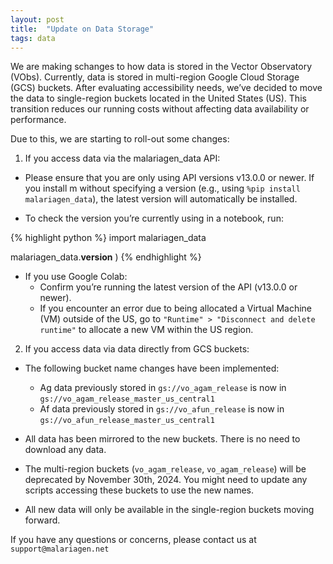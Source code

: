 ```yaml
---
layout: post
title:  "Update on Data Storage"
tags: data
---
```


We are making schanges to how data is stored in the Vector Observatory (VObs).
Currently, data is stored in multi-region Google Cloud Storage (GCS) buckets. After evaluating accessibility needs, we’ve decided to move the data to single-region buckets located in the United States (US). This transition reduces our running costs without affecting data availability or performance.

Due to this, we are starting to roll-out some changes:

1. If you access data via the malariagen_data API:
  - Please ensure that you are only using API versions v13.0.0 or newer. If you install m without specifying a version (e.g., using `%pip install malariagen_data`), the latest version will automatically be installed.

  - To check the version you’re currently using in a notebook, run:
  
{% highlight python %}
import malariagen_data

malariagen_data.__version__
)
{% endhighlight %}

  - If you use Google Colab:
      - Confirm you’re running the latest version of the API (v13.0.0 or newer).
      - If you encounter an error due to being allocated a Virtual Machine (VM) outside of the US, go to `"Runtime" > "Disconnect and delete runtime"` to allocate a new VM within the US region.

2. If you access data via data directly from GCS buckets:
- The following bucket name changes have been implemented:
    - Ag data previously stored in `gs://vo_agam_release` is now in `gs://vo_agam_release_master_us_central1`
    - Af data previously stored in `gs://vo_afun_release` is now in  `gs://vo_afun_release_master_us_central1`

- All data has been mirrored to the new buckets. There is no need to download any data.
- The multi-region buckets (`vo_agam_release`, `vo_agam_release`) will be deprecated by November 30th, 2024. You might need to update any scripts accessing these buckets to use the new names.
- All new data will only be available in the single-region buckets moving forward.

If you have any questions or concerns, please contact us at `support@malariagen.net`